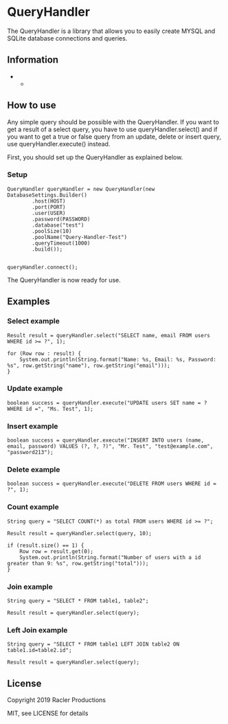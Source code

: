 # QueryHandler

The QueryHandler is a library that allows you to easily create MYSQL and SQLite database connections and queries.

## Information
* -


## How to use
Any simple query should be possible with the QueryHandler. If you want to get a result of a select query, you have to use queryHandler.select() and if you want to get a true or false query from an update, delete or insert query, use queryHandler.execute() instead.

First, you should set up the QueryHandler as explained below.


### Setup
```
QueryHandler queryHandler = new QueryHandler(new DatabaseSettings.Builder()
        .host(HOST)
        .port(PORT)
        .user(USER)
        .password(PASSWORD)
        .database("test")
        .poolSize(10)
        .poolName("Query-Handler-Test")
        .queryTimeout(1000)
        .build());


queryHandler.connect();
```

The QueryHandler is now ready for use.

## Examples

### Select example
```
Result result = queryHandler.select("SELECT name, email FROM users WHERE id >= ?", 1);

for (Row row : result) {
    System.out.println(String.format("Name: %s, Email: %s, Password: %s", row.getString("name"), row.getString("email")));
}
```

### Update example
```
boolean success = queryHandler.execute("UPDATE users SET name = ? WHERE id =", "Ms. Test", 1);
```

### Insert example
```
boolean success = queryHandler.execute("INSERT INTO users (name, email, password) VALUES (?, ?, ?)", "Mr. Test", "test@example.com", "password213");
```

### Delete example
```
boolean success = queryHandler.execute("DELETE FROM users WHERE id = ?", 1);
```

### Count example
```
String query = "SELECT COUNT(*) as total FROM users WHERE id >= ?";

Result result = queryHandler.select(query, 10);

if (result.size() == 1) {
    Row row = result.get(0);
    System.out.println(String.format("Number of users with a id greater than 9: %s", row.getString("total")));
}
```

### Join example
```
String query = "SELECT * FROM table1, table2";

Result result = queryHandler.select(query);
```

### Left Join example
```
String query = "SELECT * FROM table1 LEFT JOIN table2 ON table1.id=table2.id";

Result result = queryHandler.select(query);
```

## License

Copyright 2019 Racler Productions

MIT, see LICENSE for details